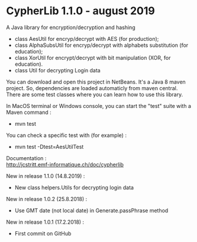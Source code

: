 # CypherLib 1.1.0 - august 2019
A Java library for encryption/decryption and hashing
- class AesUtil for encryp/decrypt with AES (for production);
- class AlphaSubsUtil for encryp/decrypt with alphabets substitution (for education);
- class XorUtil for encrypt/decrypt with bit manipulation (XOR, for education).
- class Util for decrypting Login data

You can download and open this project in NetBeans. It's a Java 8 maven project. So, dependencies are loaded automaticly from maven central. There are some test classes where you can learn how to use this library.

In MacOS terminal or Windows console, you can start the "test" suite with a Maven command :
- mvn test

You can check a specific test with (for example) :
- mvn test -Dtest=AesUtilTest

Documentation :<br>
    http://jcstritt.emf-informatique.ch/doc/cypherlib<br>

New in release 1.1.0 (14.8.2019) :
* New class helpers.Utils for decrypting login data

New in release 1.0.2 (25.8.2018) :
* Use GMT date (not local date) in Generate.passPhrase method

New in release 1.0.1 (17.2.2018) :
* First commit on GitHub


